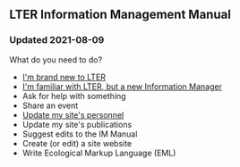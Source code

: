 ## LTER Information Management Manual
### Updated 2021-08-09

What do you need to do?

* [I'm brand new to LTER](http://lter.github.io/im-manual/new-to-lter)
* [I'm familiar with LTER, but a new Information Manager](http://lter.github.io/im-manual/new-to-im)
* Ask for help with something
* Share an event
* [Update my site's personnel](http://lter.github.io/im-manual/site-personnel)
* Update my site's publications
* Suggest edits to the IM Manual
* Create (or edit) a site website
* Write Ecological Markup Language (EML)
